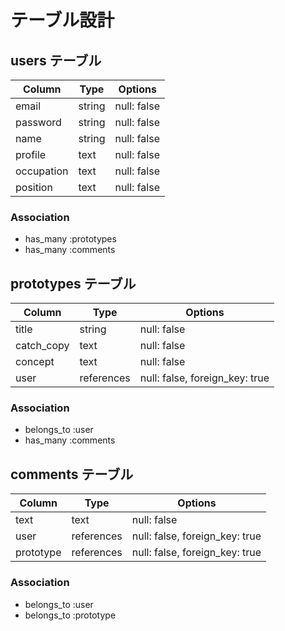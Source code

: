 # テーブル設計

## users テーブル

| Column      | Type   | Options     |
| ----------- | ------ | ----------- |
| email       | string | null: false |
| password    | string | null: false |
| name        | string | null: false |
| profile     | text   | null: false |
| occupation  | text   | null: false |
| position    | text   | null: false |

### Association

- has_many :prototypes
- has_many :comments

## prototypes テーブル

| Column     | Type          | Options                        |
| ---------- | ------------- | ------------------------------ |
| title      | string        | null: false                    |
| catch_copy | text          | null: false                    |
| concept    | text          | null: false                    |
| user       | references    | null: false, foreign_key: true |

### Association

- belongs_to :user
- has_many   :comments

## comments テーブル

| Column    | Type       | Options                        |
| --------- | ---------- | ------------------------------ |
| text      | text       | null: false                    |
| user      | references | null: false, foreign_key: true |
| prototype | references | null: false, foreign_key: true |

### Association

- belongs_to :user
- belongs_to :prototype
